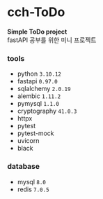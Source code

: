 # cch-ToDo

**Simple ToDo project** <br>
fastAPI 공부를 위한 미니 프로젝트

### tools
- python `3.10.12`
- fastapi `0.97.0`
- sqlalchemy `2.0.19`
- alembic `1.11.2`
- pymysql `1.1.0`
- cryptography `41.0.3`
- httpx
- pytest
- pytest-mock
- uvicorn
- black

### database
- mysql `8.0`
- redis `7.0.5`